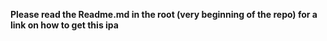**Please read the Readme.md in the root (very beginning of the repo) for a link on how to get this ipa**